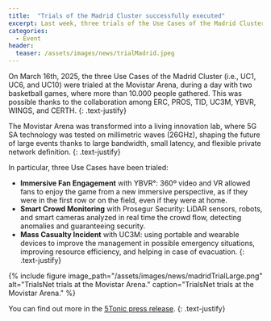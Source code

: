 ```yaml
---
title:  "Trials of the Madrid Cluster successfully executed"
excerpt: Last week, three trials of the Use Cases of the Madrid Cluster were successfully executed
categories: 
  - Event
header:
  teaser: /assets/images/news/trialMadrid.jpeg
---
```


On March 16th, 2025, the three Use Cases of the Madrid Cluster (i.e., UC1, UC6, and UC10) were trialed at the Movistar Arena, during a day with two basketball games, where more than 10.000 people gathered. This was possible thanks to the collaboration among ERC, PROS, TID, UC3M, YBVR, WINGS, and CERTH.
{: .text-justify}

The Movistar Arena was transformed into a living innovation lab, where 5G SA technology was tested on millimetric waves (26GHz), shaping the future of large events thanks to large bandwidth, small latency, and flexible private network definition.
{: .text-justify}

In particular, three Use Cases have been trialed:
- **Immersive Fan Engagement** with YBVR°: 360º video and VR allowed fans to enjoy the game from a new immersive perspective, as if they were in the first row or on the field, even if they were at home.
- **Smart Crowd Monitoring** with Prosegur Security: LiDAR sensors, robots, and smart cameras analyzed in real time the crowd flow, detecting anomalies and guaranteeing security.
- **Mass Casualty Incident** with UC3M: using portable and wearable devices to improve the management in possible emergency situations, improving resource efficiency, and helping in case of evacuation.
{: .text-justify}

{% include figure image_path="/assets/images/news/madridTrialLarge.png" alt="TrialsNet trials at the Movistar Arena." caption="TrialsNet trials at the Movistar Arena." %}

You can find out more in the [5Tonic press release](https://www.5tonic.org/5tonic-and-ericsson-test-5g-sa-on-millimetre-waves-at-movistar-arena/).
{: .text-justify}
